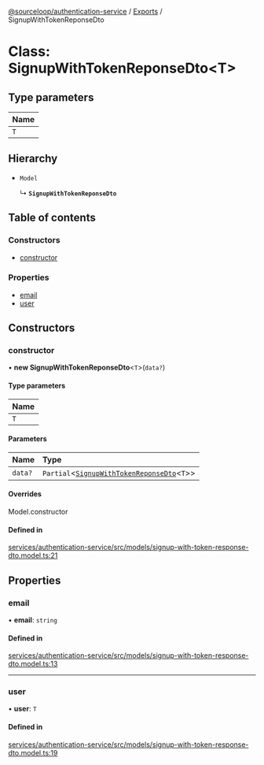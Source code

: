 [@sourceloop/authentication-service](../README.md) / [Exports](../modules.md) / SignupWithTokenReponseDto

# Class: SignupWithTokenReponseDto<T\>

## Type parameters

| Name |
| :------ |
| `T` |

## Hierarchy

- `Model`

  ↳ **`SignupWithTokenReponseDto`**

## Table of contents

### Constructors

- [constructor](SignupWithTokenReponseDto.md#constructor)

### Properties

- [email](SignupWithTokenReponseDto.md#email)
- [user](SignupWithTokenReponseDto.md#user)

## Constructors

### constructor

• **new SignupWithTokenReponseDto**<`T`\>(`data?`)

#### Type parameters

| Name |
| :------ |
| `T` |

#### Parameters

| Name | Type |
| :------ | :------ |
| `data?` | `Partial`<[`SignupWithTokenReponseDto`](SignupWithTokenReponseDto.md)<`T`\>\> |

#### Overrides

Model.constructor

#### Defined in

[services/authentication-service/src/models/signup-with-token-response-dto.model.ts:21](https://github.com/codeweb05/repo1/blob/a4cf318/services/authentication-service/src/models/signup-with-token-response-dto.model.ts#L21)

## Properties

### email

• **email**: `string`

#### Defined in

[services/authentication-service/src/models/signup-with-token-response-dto.model.ts:13](https://github.com/codeweb05/repo1/blob/a4cf318/services/authentication-service/src/models/signup-with-token-response-dto.model.ts#L13)

___

### user

• **user**: `T`

#### Defined in

[services/authentication-service/src/models/signup-with-token-response-dto.model.ts:19](https://github.com/codeweb05/repo1/blob/a4cf318/services/authentication-service/src/models/signup-with-token-response-dto.model.ts#L19)

